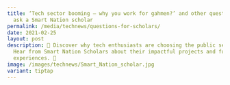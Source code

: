```yaml
---
title: ‘Tech sector booming – why you work for gahmen?’ and other questions to
  ask a Smart Nation scholar
permalink: /media/technews/questions-for-scholars/
date: 2021-02-25
layout: post
description: 🌟 Discover why tech enthusiasts are choosing the public sector!
  Hear from Smart Nation Scholars about their impactful projects and fulfilling
  experiences. 🚀
image: /images/technews/Smart_Nation_scholar.jpg
variant: tiptap
---
```

